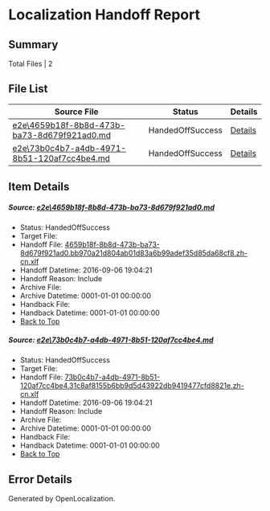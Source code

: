 # <a name='report-top'></a> Localization Handoff Report

## Summary
 Total Files | 2

## File List
 Source File | Status | Details 
 ----------- | ------ | ------- 
 [e2e\4659b18f-8b8d-473b-ba73-8d679f921ad0.md](https://github.com/OpenLocalizationTestOrg/ol-test0/blob/5bbdef030cf80379d82c404f677224f596902ab5/e2e/4659b18f-8b8d-473b-ba73-8d679f921ad0.md) | HandedOffSuccess | [Details](#1de7f8aa80bddaf23b30ca8ca5f21431cd73f7551)
 [e2e\73b0c4b7-a4db-4971-8b51-120af7cc4be4.md](https://github.com/OpenLocalizationTestOrg/ol-test0/blob/5bbdef030cf80379d82c404f677224f596902ab5/e2e/73b0c4b7-a4db-4971-8b51-120af7cc4be4.md) | HandedOffSuccess | [Details](#20accdd51f5aec6247c758eb5c7904f1d0d3d4e72)

## Item Details
##### <a name='1de7f8aa80bddaf23b30ca8ca5f21431cd73f7551'></a> Source: [e2e\4659b18f-8b8d-473b-ba73-8d679f921ad0.md](https://github.com/OpenLocalizationTestOrg/ol-test0/blob/5bbdef030cf80379d82c404f677224f596902ab5/e2e/4659b18f-8b8d-473b-ba73-8d679f921ad0.md)
* Status: HandedOffSuccess
* Target File: 
* Handoff File: [4659b18f-8b8d-473b-ba73-8d679f921ad0.bb970a21d804ab01d83a6b99adef35d85da68cf8.zh-cn.xlf](https://github.com/OpenLocalizationTestOrg/ol-test0-handoff/blob/468c3b7344a8679d62f0d4efc2ca11e4566f71ea/ol-handoff/OpenLocalizationTestOrg/ol-test0-zhcn/ci/ht/4659b18f-8b8d-473b-ba73-8d679f921ad0.bb970a21d804ab01d83a6b99adef35d85da68cf8.zh-cn.xlf)
* Handoff Datetime: 2016-09-06 19:04:21
* Handoff Reason: Include
* Archive File: 
* Archive Datetime: 0001-01-01 00:00:00
* Handback File: 
* Handback Datetime: 0001-01-01 00:00:00
* [Back to Top](#report-top)

##### <a name='20accdd51f5aec6247c758eb5c7904f1d0d3d4e72'></a> Source: [e2e\73b0c4b7-a4db-4971-8b51-120af7cc4be4.md](https://github.com/OpenLocalizationTestOrg/ol-test0/blob/5bbdef030cf80379d82c404f677224f596902ab5/e2e/73b0c4b7-a4db-4971-8b51-120af7cc4be4.md)
* Status: HandedOffSuccess
* Target File: 
* Handoff File: [73b0c4b7-a4db-4971-8b51-120af7cc4be4.31c8af8155b6bb9d5d43922db9419477cfd8821e.zh-cn.xlf](https://github.com/OpenLocalizationTestOrg/ol-test0-handoff/blob/468c3b7344a8679d62f0d4efc2ca11e4566f71ea/ol-handoff/OpenLocalizationTestOrg/ol-test0-zhcn/ci/ht/73b0c4b7-a4db-4971-8b51-120af7cc4be4.31c8af8155b6bb9d5d43922db9419477cfd8821e.zh-cn.xlf)
* Handoff Datetime: 2016-09-06 19:04:21
* Handoff Reason: Include
* Archive File: 
* Archive Datetime: 0001-01-01 00:00:00
* Handback File: 
* Handback Datetime: 0001-01-01 00:00:00
* [Back to Top](#report-top)


## Error Details

Generated by OpenLocalization.

